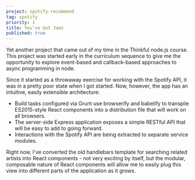 ```yaml
---
project: spotify-recommend
tag: spotify
priority: 1
title: You've Got Jamz
published: true
---
```

Yet another project that came out of my time in the Thinkful node.js course. This project was started early in the curriculum sequence to give me the opportunity to explore event-based and callback-based approaches to async programming in node.

Since it started as a throwaway exercise for working with the Spotify API, it was in a pretty poor state when I got started. Now, however, the app has an intuitive, easily extensible architecture:

- Build tasks configured via Grunt use browserify and babelify to transpile ES2015-style React components into a distribution file that will work on all browsers.
- The server-side Express application exposes a simple RESTful API that will be easy to add to going forward.
- Interactions with the Spotify API are being extracted to separate service modules.

Right now, I've converted the old handlebars template for searching related artists into React components - not very exciting by itself, but the modular, composable nature of React components will allow me to easily plug this view into different parts of the application as it grows.
